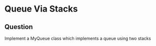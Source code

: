 # Queue Via Stacks

## Question

Implement a MyQueue class which implements a queue using two stacks